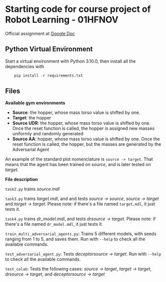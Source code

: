 # Starting code for course project of Robot Learning - 01HFNOV

Official assignment at [Google Doc](https://docs.google.com/document/d/1wV60fIh1jCifi9O4ID6R61IgQry79ftxOuPJj9JyCow/edit?usp=sharing)


## Python Virtual Environment

Start a virtual environment with Python 3.10.0, then install all the dependencies with

``` python
    pip install -r requirements.txt
```

## Files

**Available gym environments**

- **Source**: the hopper, whose mass torso value is shifted by one.
- **Target**: the hopper
- **Source UDR**: the hopper, whose mass torso value is shifted by one. Once the reset function is called, the hopper is assigned new masses uniformly and randomly generated
- **Source AA**: hopper, whose mass torso value is shifted by one. Once the reset function is called, the hopper, but the masses are generated by the Adversarial Agent

An example of the standard plot nomenclature is `source -> target`. That means that the agent has been trained on *source*, and is later tested on *target*.

**File description**

`task2.py` trains *source.mdl*

`task3.py` trains *target.mdl*, and and tests *source -> source*, *source -> target* and *target -> target*. Please note: if there's a file named `target.mdl`, it just tests it.

`task4.py` trains *dr_model.mdl*, and tests *drsource -> target*. Please note: if there's a file named `dr_model.mdl`, it just tests it.

`train_multi_adversarial_agents.py`: Trains 5 different models, with seeds ranging from 1 to 5, and saves them. Run with `--help` to check all the available commands.

`test_adversarial_agent.py`: Tests *deceptorsource -> target*. Run with `--help` to check all the available commands.

`test_colab`: Tests the following cases: *source -> target*, *target -> target*, *drsource -> target*, and *deceptorsource -> target*